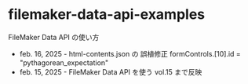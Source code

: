# filemaker-data-api-examples
FileMaker Data API の使い方

- feb. 16, 2025 - html-contents.json の 誤植修正
  formControls.[10].id = "pythagorean_expectation"
- feb. 15, 2025 - FileMaker Data API を使う vol.15 まで反映
